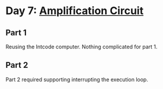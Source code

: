 # Day 7: [Amplification Circuit](https://adventofcode.com/2019/day/7)

## Part 1

Reusing the Intcode computer. Nothing complicated for part 1.

## Part 2

Part 2 required supporting interrupting the execution loop.

